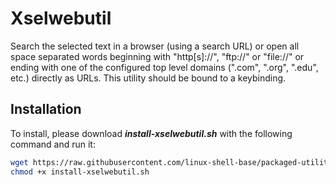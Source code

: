 
# Xselwebutil

Search the selected text in a browser (using a search URL) or open all space separated words beginning with "http[s]://", "ftp://" or "file://" or ending with one of the configured top level domains (".com", ".org", ".edu", etc.) directly as URLs. This utility should be bound to a keybinding.

## Installation

To install, please download ***install-xselwebutil.sh*** with the following command and run it:

```bash
wget https://raw.githubusercontent.com/linux-shell-base/packaged-utilities/install/install-xselwebutil.sh && \
chmod +x install-xselwebutil.sh
```

